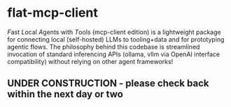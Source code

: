 # flat-mcp-client
*F*ast *L*ocal *A*gents with *T*ools (mcp-client edition) is a lightweight package for connecting local (self-hosted) LLMs to tooling+data and for prototyping agentic flows.  The philosophy behind this codebase is streamlined invocation of standard inferencing APIs (ollama, vllm via OpenAI interface compatibility) without relying on other agent frameworks!

## UNDER CONSTRUCTION - please check back within the next day or two
